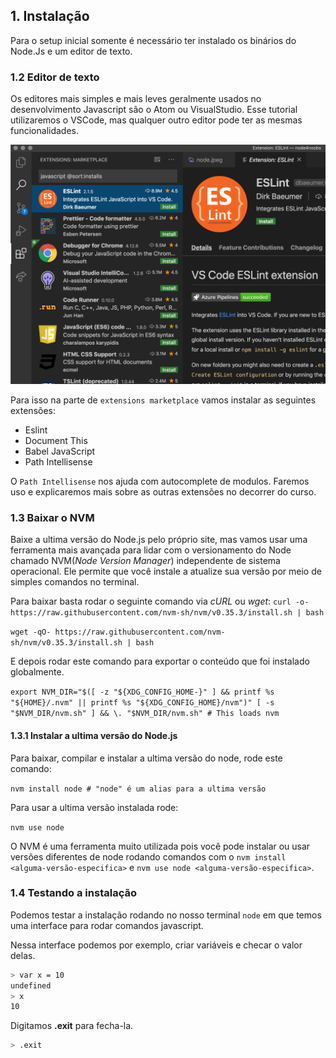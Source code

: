 ## 1. Instalação

Para o setup inicial somente é necessário ter instalado os binários do Node.Js e um editor de texto.

### 1.2 Editor de texto

Os editores mais simples e mais leves geralmente usados no desenvolvimento Javascript são o Atom ou VisualStudio. Esse tutorial utilizaremos o VSCode, mas qualquer outro editor pode ter as mesmas funcionalidades.

<p align="center">
  <a><img src="../../assets/1-primeiros-passos/vscode-extensions.png" alt="Logo"></a>
</p>

Para isso na parte de `extensions marketplace` vamos instalar as seguintes extensões:
- Eslint
- Document This
- Babel JavaScript
- Path Intellisense

O `Path Intellisense` nos ajuda com autocomplete de modulos. Faremos uso e explicaremos mais sobre as outras extensões no decorrer do curso.

### 1.3 Baixar o NVM
Baixe a ultima versão do Node.js pelo próprio site, mas vamos usar uma ferramenta mais avançada para lidar com o versionamento do Node chamado NVM(_Node Version Manager_) independente de sistema operacional. Ele permite que você instale a atualize sua versão por meio de simples comandos no terminal.

Para baixar basta rodar o seguinte comando via _cURL_ ou _wget_:
`curl -o- https://raw.githubusercontent.com/nvm-sh/nvm/v0.35.3/install.sh | bash`


`wget -qO- https://raw.githubusercontent.com/nvm-sh/nvm/v0.35.3/install.sh | bash`

E depois rodar este comando para exportar o conteúdo que foi instalado globalmente.


`export NVM_DIR="$([ -z "${XDG_CONFIG_HOME-}" ] && printf %s "${HOME}/.nvm" || printf %s "${XDG_CONFIG_HOME}/nvm")" [ -s "$NVM_DIR/nvm.sh" ] && \. "$NVM_DIR/nvm.sh" # This loads nvm`

#### 1.3.1 Instalar a ultima versão do Node.js

Para baixar, compilar e instalar a ultima versão do node, rode este comando:


`nvm install node # "node" é um alias para a ultima versão`

Para usar a ultima versão instalada rode:


`nvm use node`

O NVM é uma ferramenta muito utilizada pois você pode instalar ou usar versões diferentes de node rodando comandos com o `nvm install <alguma-versão-especifica>` e `nvm use node <alguma-versão-especifica>`.

### 1.4 Testando a instalação

Podemos testar a instalação rodando no nosso terminal `node` em que temos uma interface para rodar comandos javascript.

Nessa interface podemos por exemplo, criar variáveis e checar o valor delas.
```bash
> var x = 10
undefined
> x
10
```

Digitamos **.exit** para fecha-la.

```bash
> .exit
```